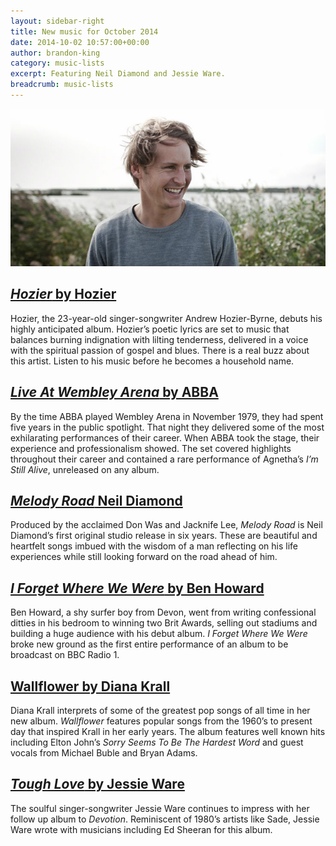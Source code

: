 ```yaml
---
layout: sidebar-right
title: New music for October 2014
date: 2014-10-02 10:57:00+00:00
author: brandon-king
category: music-lists
excerpt: Featuring Neil Diamond and Jessie Ware.
breadcrumb: music-lists
---
```

![Ben Howard](/images/featured/featured-ben-howard.jpg)

## [<cite>Hozier</cite> by Hozier](https://suffolk.spydus.co.uk/cgi-bin/spydus.exe/ENQ/OPAC/BIBENQ/3199538?QRY=CTIBIB%3C%20IRN%2841681776%29&QRYTEXT=Hozier%20[sound%20recording])

Hozier, the 23-year-old singer-songwriter Andrew Hozier-Byrne, debuts his highly anticipated album. Hozier&#8217;s poetic lyrics are set to music that balances burning indignation with lilting tenderness, delivered in a voice with the spiritual passion of gospel and blues. There is a real buzz about this artist. Listen to his music before he becomes a household name.

## [<cite>Live At Wembley Arena</cite> by ABBA](https://suffolk.spydus.co.uk/cgi-bin/spydus.exe/ENQ/OPAC/BIBENQ/3200661?QRY=CTIBIB%3C%20IRN%2841823796%29&QRYTEXT=Live%20at%20Wembley%20Arena%20[sound%20recording])

By the time ABBA played Wembley Arena in November 1979, they had spent five years in the public spotlight. That night they delivered some of the most exhilarating performances of their career. When ABBA took the stage, their experience and professionalism showed. The set covered highlights throughout their career and contained a rare performance of Agnetha’s <cite>I’m Still Alive</cite>, unreleased on any album.

## [<cite>Melody Road</cite> Neil Diamond](https://suffolk.spydus.co.uk/cgi-bin/spydus.exe/ENQ/OPAC/BIBENQ/3201944?QRY=CTIBIB%3C%20IRN%2841340763%29&QRYTEXT=Melody%20road%20[sound%20recording])

Produced by the acclaimed Don Was and Jacknife Lee, <cite>Melody Road</cite> is Neil Diamond&#8217;s first original studio release in six years. These are beautiful and heartfelt songs imbued with the wisdom of a man reflecting on his life experiences while still looking forward on the road ahead of him.

## [<cite>I Forget Where We Were</cite> by Ben Howard](https://suffolk.spydus.co.uk/cgi-bin/spydus.exe/ENQ/OPAC/BIBENQ/3202722?QRY=CTIBIB%3C%20IRN%2843957628%29&QRYTEXT=I%20forgot%20where%20we%20were%20[sound%20recording])

Ben Howard, a shy surfer boy from Devon, went from writing confessional ditties in his bedroom to winning two Brit Awards, selling out stadiums and building a huge audience with his debut album. <cite>I Forget Where We Were</cite> broke new ground as the first entire performance of an album to be broadcast on BBC Radio 1.

## [Wallflower by Diana Krall](https://suffolk.spydus.co.uk/cgi-bin/spydus.exe/ENQ/OPAC/BIBENQ/3203696?QRY=CTIBIB%3C%20IRN%2844257575%29&QRYTEXT=Wallflower%20[sound%20recording])

Diana Krall interprets of some of the greatest pop songs of all time in her new album. <cite>Wallflower</cite> features popular songs from the 1960&#8217;s to present day that inspired Krall in her early years. The album features well known hits including Elton John’s <cite>Sorry Seems To Be The Hardest Word</cite> and guest vocals from Michael Buble and Bryan Adams.

## [<cite>Tough Love</cite> by Jessie Ware](https://suffolk.spydus.co.uk/cgi-bin/spydus.exe/ENQ/OPAC/BIBENQ/3204193?QRY=CTIBIB%3C%20IRN%2817294879%29&QRYTEXT=Tough%20love%20[sound%20recording])

The soulful singer-songwriter Jessie Ware continues to impress with her follow up album to <cite>Devotion</cite>. Reminiscent of 1980&#8217;s artists like Sade, Jessie Ware wrote with musicians including Ed Sheeran for this album.
